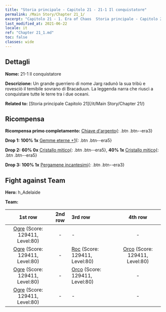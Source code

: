```yaml
---
title: "Storia principale - Capitolo 21 - 21-1 Il conquistatore"
permalink: /Main Story/Chapter 21_1/
excerpt: "Capitolo 21 - 1. Era of Chaos  Storia principale - Capitolo 21_1. 21-1 Il conquistatore"
last_modified_at: 2021-06-22
locale: it
ref: "Chapter 21_1.md"
toc: false
classes: wide
---
```


## Dettagli

 **Nome:** 21-1 Il conquistatore

 **Descrizione:** Un grande guerriero di nome Jarg radunò la sua tribù e rovesciò il temibile sovrano di Bracaduun. La leggenda narra che riuscì a conquistare tutte le terre tra i due oceani.

 **Related to:** [Storia principale Capitolo 21](/it/Main Story/Chapter 21/)

## Ricompensa

 **Ricompensa primo completamento:** [Chiave d'argento](/ItemsIT/con_693/){: .btn .btn--era3}

 **Drop 1:** **100% 1x** [Gemme eterne +1](/ItemsIT/mat_72/){: .btn .btn--era5}

 **Drop 2:** **60% 0x** [Cristallo mitico](/ItemsIT/mat_66/){: .btn .btn--era5}, **40% 1x** [Cristallo mitico](/ItemsIT/mat_66/){: .btn .btn--era5}

 **Drop 3:** **100% 1x** [Pergamene incantesimi](/ItemsIT/con_694/){: .btn .btn--era3}


## Fight against Team
 **Hero:** h_Adelaide

 **Team:**


  | 1st row | 2nd row | 3rd row | 4th row |
  |:----:|:----:|:----|:----:|
  | [Ogre](/it/units/Ogre/) (Score: 129411, Level:80)  | - | - | - |
  | [Ogre](/it/units/Ogre/) (Score: 129411, Level:80)  | - | [Roc](/it/units/Roc/) (Score: 129411, Level:80)  | [Orco](/it/units/Orc/) (Score: 129411, Level:80)  |
  | [Ogre](/it/units/Ogre/) (Score: 129411, Level:80)  | - | [Orco](/it/units/Orc/) (Score: 129411, Level:80)  | - |
  | [Ogre](/it/units/Ogre/) (Score: 129411, Level:80)  | - | - | - |



